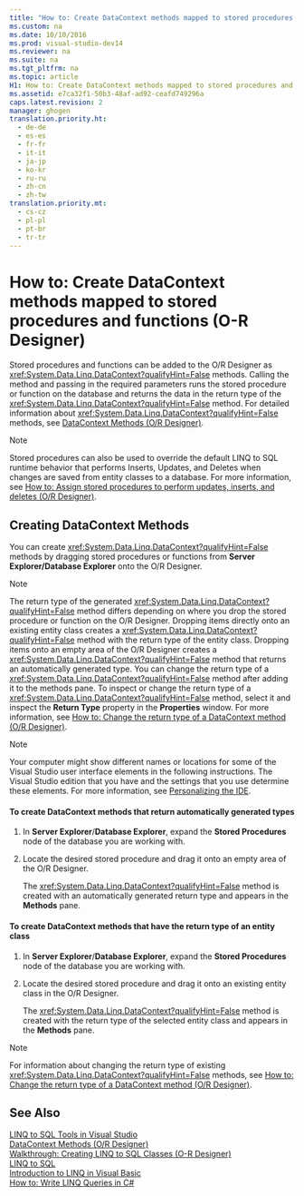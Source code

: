 ```yaml
---
title: "How to: Create DataContext methods mapped to stored procedures and functions (O-R Designer)"
ms.custom: na
ms.date: 10/10/2016
ms.prod: visual-studio-dev14
ms.reviewer: na
ms.suite: na
ms.tgt_pltfrm: na
ms.topic: article
H1: How to: Create DataContext methods mapped to stored procedures and functions (O/R Designer)
ms.assetid: e7ca32f1-50b3-48af-ad92-ceafd749296a
caps.latest.revision: 2
manager: ghogen
translation.priority.ht: 
  - de-de
  - es-es
  - fr-fr
  - it-it
  - ja-jp
  - ko-kr
  - ru-ru
  - zh-cn
  - zh-tw
translation.priority.mt: 
  - cs-cz
  - pl-pl
  - pt-br
  - tr-tr
---
```

# How to: Create DataContext methods mapped to stored procedures and functions (O-R Designer)
Stored procedures and functions can be added to the O/R Designer as <xref:System.Data.Linq.DataContext?qualifyHint=False> methods. Calling the method and passing in the required parameters runs the stored procedure or function on the database and returns the data in the return type of the <xref:System.Data.Linq.DataContext?qualifyHint=False> method. For detailed information about <xref:System.Data.Linq.DataContext?qualifyHint=False> methods, see [DataContext Methods (O/R Designer)](../VS_raddata/DataContext-Methods--O-R-Designer-.md).  
  
> [!NOTE]
>  Stored procedures can also be used to override the default LINQ to SQL runtime behavior that performs Inserts, Updates, and Deletes when changes are saved from entity classes to a database. For more information, see [How to: Assign stored procedures to perform updates, inserts, and deletes (O/R Designer)](../VS_raddata/How-to--Assign-stored-procedures-to-perform-updates--inserts--and-deletes--O-R-Designer-.md).  
  
## Creating DataContext Methods  
 You can create <xref:System.Data.Linq.DataContext?qualifyHint=False> methods by dragging stored procedures or functions from **Server Explorer/Database Explorer** onto the O/R Designer.  
  
> [!NOTE]
>  The return type of the generated <xref:System.Data.Linq.DataContext?qualifyHint=False> method differs depending on where you drop the stored procedure or function on the O/R Designer. Dropping items directly onto an existing entity class creates a <xref:System.Data.Linq.DataContext?qualifyHint=False> method with the return type of the entity class. Dropping items onto an empty area of the O/R Designer creates a <xref:System.Data.Linq.DataContext?qualifyHint=False> method that returns an automatically generated type. You can change the return type of a <xref:System.Data.Linq.DataContext?qualifyHint=False> method after adding it to the methods pane. To inspect or change the return type of a <xref:System.Data.Linq.DataContext?qualifyHint=False> method, select it and inspect the **Return Type** property in the **Properties** window. For more information, see [How to: Change the return type of a DataContext method (O/R Designer)](../VS_raddata/How-to--Change-the-return-type-of-a-DataContext-method--O-R-Designer-.md).  
  
 > [!NOTE]
>  Your computer might show different names or locations for some of the Visual Studio user interface elements in the following instructions. The Visual Studio edition that you have and the settings that you use determine these elements. For more information, see [Personalizing the  IDE](../VS_IDE/Personalizing-the-Visual-Studio-IDE.md).  
  
#### To create DataContext methods that return automatically generated types  
  
1.  In **Server Explorer**/**Database Explorer**, expand the **Stored Procedures** node of the database you are working with.  
  
2.  Locate the desired stored procedure and drag it onto an empty area of the O/R Designer.  
  
     The <xref:System.Data.Linq.DataContext?qualifyHint=False> method is created with an automatically generated return type and appears in the **Methods** pane.  
  
#### To create DataContext methods that have the return type of an entity class  
  
1.  In **Server Explorer**/**Database Explorer**, expand the **Stored Procedures** node of the database you are working with.  
  
2.  Locate the desired stored procedure and drag it onto an existing entity class in the O/R Designer.  
  
     The <xref:System.Data.Linq.DataContext?qualifyHint=False> method is created with the return type of the selected entity class and appears in the **Methods** pane.  
  
> [!NOTE]
>  For information about changing the return type of existing <xref:System.Data.Linq.DataContext?qualifyHint=False> methods, see [How to: Change the return type of a DataContext method (O/R Designer)](../VS_raddata/How-to--Change-the-return-type-of-a-DataContext-method--O-R-Designer-.md).  
  
## See Also  
 [LINQ to SQL Tools in Visual Studio](../VS_raddata/LINQ-to-SQL-Tools-in-Visual-Studio2.md)   
 [DataContext Methods (O/R Designer)](../VS_raddata/DataContext-Methods--O-R-Designer-.md)   
 [Walkthrough: Creating LINQ to SQL Classes (O-R Designer)](../Topic/Walkthrough:%20Creating%20LINQ%20to%20SQL%20Classes%20\(O-R%20Designer\).md)   
 [LINQ to SQL](../Topic/LINQ%20to%20SQL.md)   
 [Introduction to LINQ in Visual Basic](../Topic/Introduction%20to%20LINQ%20in%20Visual%20Basic.md)   
 [How to: Write LINQ Queries in C#](../Topic/How%20to:%20Write%20LINQ%20Queries%20in%20C%23.md)